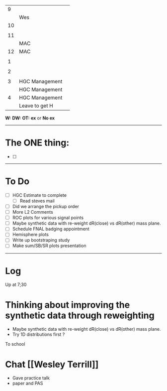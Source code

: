 
|     |                |     |
| --- | -------------- | --- |
| 9   |                |     |
|     | Wes            |     |
| 10  |                |     |
|     |                |     |
| 11  |                |     |
|     | MAC            |     |
| 12  | MAC            |     |
|     |                |     |
| 1   |                |     |
|     |                |     |
| 2   |                |     |
|     |                |     |
| 3   | HGC Management |     |
|     | HGC Management |     |
| 4   | HGC Management |     |
|     | Leave to get H |     |

**W:**
**DW:**
**OT:**
**ex** or **No ex**

---
# The ONE thing: 
- [ ] 

---
# To Do

- [ ] HGC Estimate to complete
	- [ ] Read steves mail
- [ ] Did we arrange the pickup order
- [ ] More L2 Comments
- [ ] ROC plots for various signal points
- [ ] Maybe synthetic data with re-weight dR(close) vs dR(other) mass plane.
- [ ] Schedule FNAL badging appointment
- [ ] Hemisphere plots 
- [ ] Write up bootstraping study
- [ ] Make sum/SB/SR plots presentation

---

# Log

Up at 7;30 

# Thinking about improving the synthetic data through reweighting
- Maybe synthetic data with re-weight dR(close) vs dR(other) mass plane.
- Try 1D distributions first ?

To school

# Chat [[Wesley Terrill]]
- Gave practice talk 
- paper and PAS